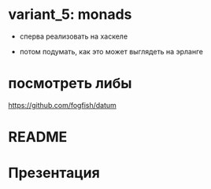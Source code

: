 
# variant_5: monads

- сперва реализовать на хаскеле

- потом подумать, как это может выглядеть на эрланге


# посмотреть либы

https://github.com/fogfish/datum


# README


# Презентация
